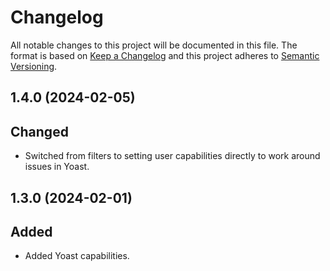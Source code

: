 # Changelog

All notable changes to this project will be documented in this file. The format is based on [Keep a Changelog](https://keepachangelog.com/en/1.1.0/)
and this project adheres to [Semantic Versioning](https://semver.org/spec/v2.0.0.html).

## 1.4.0 (2024-02-05)

## Changed

*   Switched from filters to setting user capabilities directly to work around issues in Yoast.

## 1.3.0 (2024-02-01)

## Added

*   Added Yoast capabilities.
